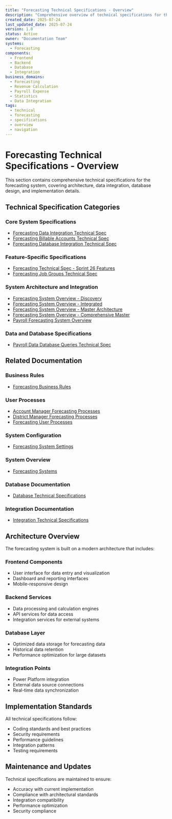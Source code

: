 ```yaml
---
title: "Forecasting Technical Specifications - Overview"
description: "Comprehensive overview of technical specifications for the forecasting system including architecture, integrations, and implementation details"
created_date: 2025-07-24
last_updated_date: 2025-07-24
version: 1.0
status: Active
owner: "Documentation Team"
systems:
  - Forecasting
components:
  - Frontend
  - Backend
  - Database
  - Integration
business_domains:
  - Forecasting
  - Revenue Calculation
  - Payroll Expense
  - Statistics
  - Data Integration
tags:
  - technical
  - forecasting
  - specifications
  - overview
  - navigation
---
```


# Forecasting Technical Specifications - Overview

This section contains comprehensive technical specifications for the forecasting system, covering architecture, data integration, database design, and implementation details.

## Technical Specification Categories

### Core System Specifications
- [Forecasting Data Integration Technical Spec](20250702_Forecasting_DataIntegration_TechnicalSpec.md)
- [Forecasting Billable Accounts Technical Spec](20250718_Forecasting_BillableAccounts_TechnicalSpec.md)
- [Forecasting Database Integration Technical Spec](20250718_Forecasting_DatabaseIntegration_TechnicalSpec.md)

### Feature-Specific Specifications
- [Forecasting Technical Spec - Sprint 26 Features](20250717_Forecasting_TechnicalSpec_Sprint26Features.md)
- [Forecasting Job Groups Technical Spec](20250723_Forecasting_JobGroups_TechnicalSpec.md)

### System Architecture and Integration
- [Forecasting System Overview - Discovery](20250716_Forecasting_SystemOverview_Discovery.md)
- [Forecasting System Overview - Integrated](20250716_Forecasting_SystemOverview_Integrated.md)
- [Forecasting System Overview - Master Architecture](20250716_Forecasting_SystemOverview_MasterArchitecture.md)
- [Forecasting System Overview - Comprehensive Master](20250718_Forecasting_SystemOverview_ComprehensiveMaster.md)
- [Payroll Forecasting System Overview](20250716_Forecasting_PayrollForecasting_SystemOverview.md)

### Data and Database Specifications
- [Payroll Data Database Queries Technical Spec](20250724_PayrollData_DatabaseQueries_TechnicalSpec.md)

## Related Documentation

### Business Rules
- [Forecasting Business Rules](../../business-rules/forecasting/)

### User Processes
- [Account Manager Forecasting Processes](../../user-processes/account-manager/)
- [District Manager Forecasting Processes](../../user-processes/district-manager/)
- [Forecasting User Processes](../../user-processes/forecasting/)

### System Configuration
- [Forecasting System Settings](../../configuration/system-settings/)

### System Overview
- [Forecasting Systems](../../systems/forecasting/)

### Database Documentation
- [Database Technical Specifications](../database/)

### Integration Documentation
- [Integration Technical Specifications](../integrations/)

## Architecture Overview

The forecasting system is built on a modern architecture that includes:

### Frontend Components
- User interface for data entry and visualization
- Dashboard and reporting interfaces
- Mobile-responsive design

### Backend Services
- Data processing and calculation engines
- API services for data access
- Integration services for external systems

### Database Layer
- Optimized data storage for forecasting data
- Historical data retention
- Performance optimization for large datasets

### Integration Points
- Power Platform integration
- External data source connections
- Real-time data synchronization

## Implementation Standards

All technical specifications follow:
- Coding standards and best practices
- Security requirements
- Performance guidelines
- Integration patterns
- Testing requirements

## Maintenance and Updates

Technical specifications are maintained to ensure:
- Accuracy with current implementation
- Compliance with architectural standards
- Integration compatibility
- Performance optimization
- Security compliance